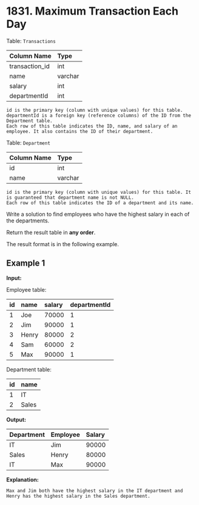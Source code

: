 # 1831. Maximum Transaction Each Day

Table: `Transactions`

| Column Name    | Type    |
| :------------- | :------ |
| transaction_id | int     |
| name           | varchar |
| salary         | int     |
| departmentId   | int     |

```text
id is the primary key (column with unique values) for this table.
departmentId is a foreign key (reference columns) of the ID from the Department table.
Each row of this table indicates the ID, name, and salary of an employee. It also contains the ID of their department.
```

Table: `Department`

| Column Name | Type    |
| :---------- | :------ |
| id          | int     |
| name        | varchar |

```text
id is the primary key (column with unique values) for this table. It is guaranteed that department name is not NULL.
Each row of this table indicates the ID of a department and its name.
```

Write a solution to find employees who have the highest salary in each of the departments.

Return the result table in **any order**.

The result format is in the following example.

## Example 1

**Input:**

Employee table:

| id   | name  | salary | departmentId |
| :--- | :---- | :----- | :----------- |
| 1    | Joe   | 70000  | 1            |
| 2    | Jim   | 90000  | 1            |
| 3    | Henry | 80000  | 2            |
| 4    | Sam   | 60000  | 2            |
| 5    | Max   | 90000  | 1            |

Department table:

| id   | name  |
| :--- | :---- |
| 1    | IT    |
| 2    | Sales |

**Output:**

| Department | Employee | Salary |
| :--------- | :------- | :----- |
| IT         | Jim      | 90000  |
| Sales      | Henry    | 80000  |
| IT         | Max      | 90000  |

**Explanation:**

```text
Max and Jim both have the highest salary in the IT department and Henry has the highest salary in the Sales department.
```
